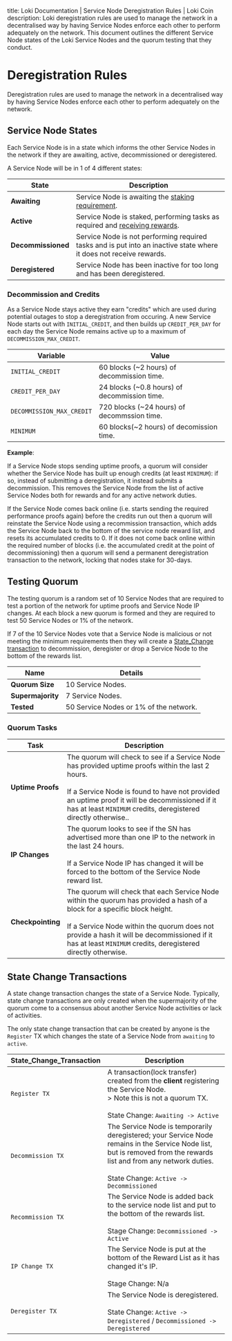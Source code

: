 title: Loki Documentation | Service Node Deregistration Rules | Loki Coin
description: Loki deregistration rules are used to manage the network in a decentralised way by having Service Nodes enforce each other to perform adequately on the network. This document outlines the different Service Node states of the Loki Service Nodes and the quorum testing that they conduct.

# Deregistration Rules
Deregistration rules are used to manage the network in a decentralised way by having Service Nodes enforce each other to perform adequately on the network.

## Service Node States
Each Service Node is in a state which informs the other Service Nodes in the network if they are awaiting, active, decommissioned or deregistered.

A Service Node will be in 1 of 4 different states:

| **State**                   | **Description**                                                                                                        |
|-----------------------------|------------------------------------------------------------------------------------------------------------------------|
| **Awaiting**                | Service Node is awaiting the [staking requirement](../StakingRequirement).                                             |
| **Active**                  | Service Node is staked, performing tasks as required and [receiving rewards](../../Advanced/Cryptoeconomics/#service-node-reward).|
| **Decommissioned**          | Service Node is not performing required tasks and is put into an inactive state where it does not receive rewards.     |
| **Deregistered**            | Service Node has been inactive for too long and has been deregistered.                                                 |

### Decommission and Credits
As a Service Node stays active they earn "credits" which are used during potential outages to stop a deregistration from occuring. A new Service Node starts out with `INITIAL_CREDIT`, and then builds up `CREDIT_PER_DAY` for each day the Service Node remains active up to a maximum of `DECOMMISSION_MAX_CREDIT`.

| **Variable**             | **Value**                                                              |
|--------------------------|------------------------------------------------------------------------|
| `INITIAL_CREDIT`         | 60 blocks (~2 hours) of decommission time.                             |
| `CREDIT_PER_DAY`         | 24 blocks (~0.8 hours) of decommission time.                           |
| `DECOMMISSION_MAX_CREDIT`| 720 blocks (~24 hours) of decommssion time.                            |
| `MINIMUM`                | 60 blocks(~2 hours) of decomission time.|

**Example**:

If a Service Node stops sending uptime proofs, a quorum will consider whether the Service Node has built up enough credits (at least `MINIMUM`): if so, instead of submitting a deregistration, it instead submits a decommission.  This removes the Service Node from the list of active Service Nodes both for rewards and for any active network duties.  

If the Service Node comes back online (i.e. starts sending the required performance proofs again) before the credits run out then a quorum will reinstate the Service Node using a recommission transaction, which adds the Service Node back to the bottom of the service node reward list, and resets its accumulated credits to 0. If it does not come back online within the required number of blocks (i.e. the accumulated credit at the point of decommissioning) then a quorum will send a permanent deregistration transaction to the network, locking that nodes stake for 30-days. 

## Testing Quorum

The testing quorum is a random set of 10 Service Nodes that are required to test a portion of the network for uptime proofs and Service Node IP changes. At each block a new quorum is formed  and they are required to test 50 Service Nodes or 1% of the network. 

If 7 of the 10 Service Nodes vote that a Service Node is malicious or not meeting the minimum requirements then they will create a [State_Change transaction](#state-change-transactions) to decommission, deregister or drop a Service Node to the bottom of the rewards list.

| **Name**          | **Details**                                                            |
|-------------------|------------------------------------------------------------------------|
| **Quorum Size**   | 10 Service Nodes.                                                      |
| **Supermajority** | 7 Service Nodes.                                                       |
| **Tested**        | 50 Service Nodes or 1% of the network.                                 |

### Quorum Tasks

| **Task**          | **Description**     |
|-------------------|----------------------------|
| **Uptime Proofs** | The quorum will check to see if a Service Node has provided uptime proofs within the last 2 hours.<br><br> If a Service Node is found to have not provided an uptime proof it will be decommissioned if it has at least `MINIMUM` credits, deregistered directly otherwise.. |
| **IP Changes**    | The quorum looks to see if the SN has advertised more than one IP to the network in the last 24 hours.<br><br>If a Service Node IP has changed it will be forced to the bottom of the Service Node reward list.                                                              |
| **Checkpointing**    | The quorum will check that each Service Node within the quorum has provided a hash of a block for a specific block height.<br><br> If a Service Node within the quorum does not provide a hash it will be decommissioned if it has at least `MINIMUM` credits, deregistered directly otherwise.|

## State Change Transactions

A state change transaction changes the state of a Service Node. Typically, state change transactions are only created when the supermajority of the quorum come to a consensus about another Service Node activities or lack of activities.

The only state change transaction that can be created by anyone is the `Register` TX which changes the state of a Service Node from `awaiting` to `active`.

| **State_Change_Transaction**|**Description**|
|--------------------------|------------------|
| `Register TX`            | A transaction(lock transfer) created from the **client** registering the Service Node.<br> > Note this is not a quorum TX.<br><br> State Change: `Awaiting -> Active`                                                |
| `Decommission TX`        | The Service Node is temporarily deregistered; your Service Node remains in the Service Node list, but is removed from the rewards list and from any network duties.<br> <br>State Change: `Active -> Decommissioned` |
| `Recommission TX`        | The Service Node is added back to the service node list and put to the bottom of the rewards list.<br><br> Stage Change: `Decommissioned -> Active`                                                                                                             |
| `IP Change TX`           | The Service Node is put at the bottom of the Reward List as it has changed it's IP. <br><br>Stage Change: N/a                                                                                                      |
| `Deregister TX`          | The Service Node is deregistered.<br><br> State Change: `Active -> Deregistered` / `Decommissioned -> Deregistered`                                                                                                    |